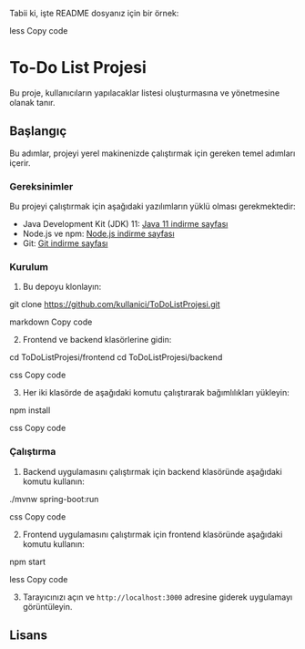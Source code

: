 Tabii ki, işte README dosyanız için bir örnek:

less
Copy code
# To-Do List Projesi

Bu proje, kullanıcıların yapılacaklar listesi oluşturmasına ve yönetmesine olanak tanır.

## Başlangıç

Bu adımlar, projeyi yerel makinenizde çalıştırmak için gereken temel adımları içerir.

### Gereksinimler

Bu projeyi çalıştırmak için aşağıdaki yazılımların yüklü olması gerekmektedir:

- Java Development Kit (JDK) 11: [Java 11 indirme sayfası](https://www.oracle.com/java/technologies/javase-jdk11-downloads.html)
- Node.js ve npm: [Node.js indirme sayfası](https://nodejs.org/)
- Git: [Git indirme sayfası](https://git-scm.com/downloads)

### Kurulum

1. Bu depoyu klonlayın:

git clone https://github.com/kullanici/ToDoListProjesi.git

markdown
Copy code

2. Frontend ve backend klasörlerine gidin:

cd ToDoListProjesi/frontend
cd ToDoListProjesi/backend

css
Copy code

3. Her iki klasörde de aşağıdaki komutu çalıştırarak bağımlılıkları yükleyin:

npm install

css
Copy code

### Çalıştırma

1. Backend uygulamasını çalıştırmak için backend klasöründe aşağıdaki komutu kullanın:

./mvnw spring-boot:run

css
Copy code

2. Frontend uygulamasını çalıştırmak için frontend klasöründe aşağıdaki komutu kullanın:

npm start

less
Copy code

3. Tarayıcınızı açın ve `http://localhost:3000` adresine giderek uygulamayı görüntüleyin.

## Lisans
